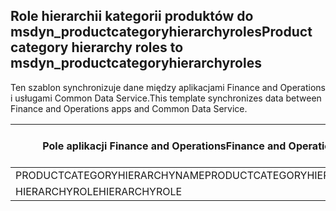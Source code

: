## <a name="product-category-hierarchy-roles-to-msdyn_productcategoryhierarchyroles"></a><span data-ttu-id="8d8f4-101">Role hierarchii kategorii produktów do msdyn_productcategoryhierarchyroles</span><span class="sxs-lookup"><span data-stu-id="8d8f4-101">Product category hierarchy roles to msdyn_productcategoryhierarchyroles</span></span>

<span data-ttu-id="8d8f4-102">Ten szablon synchronizuje dane między aplikacjami Finance and Operations i usługami Common Data Service.</span><span class="sxs-lookup"><span data-stu-id="8d8f4-102">This template synchronizes data between Finance and Operations apps and Common Data Service.</span></span>

<span data-ttu-id="8d8f4-103">Pole aplikacji Finance and Operations</span><span class="sxs-lookup"><span data-stu-id="8d8f4-103">Finance and Operations field</span></span> | <span data-ttu-id="8d8f4-104">Typ mapy</span><span class="sxs-lookup"><span data-stu-id="8d8f4-104">Map type</span></span> | <span data-ttu-id="8d8f4-105">Inne pole rozwiązania Dynamics 365</span><span class="sxs-lookup"><span data-stu-id="8d8f4-105">Other Dynamics 365 field</span></span> | <span data-ttu-id="8d8f4-106">Wartość domyślna</span><span class="sxs-lookup"><span data-stu-id="8d8f4-106">Default value</span></span>
---|---|---|---
<span data-ttu-id="8d8f4-107">PRODUCTCATEGORYHIERARCHYNAME</span><span class="sxs-lookup"><span data-stu-id="8d8f4-107">PRODUCTCATEGORYHIERARCHYNAME</span></span> | = | <span data-ttu-id="8d8f4-108">msdyn_hierarchy.msdyn_name</span><span class="sxs-lookup"><span data-stu-id="8d8f4-108">msdyn_hierarchy.msdyn_name</span></span> | 
<span data-ttu-id="8d8f4-109">HIERARCHYROLE</span><span class="sxs-lookup"><span data-stu-id="8d8f4-109">HIERARCHYROLE</span></span> | >< | <span data-ttu-id="8d8f4-110">msdyn_hierarchyrole</span><span class="sxs-lookup"><span data-stu-id="8d8f4-110">msdyn_hierarchyrole</span></span> | 

